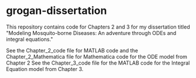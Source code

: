 # grogan-dissertation

This repository contains code for Chapters 2 and 3 for my dissertation titled "Modeling Mosquito-borne Diseases: An adventure through ODEs and integral equations."

See the Chapter_2_code file for MATLAB code and the Chapter_2_Mathematica file for Mathematica code for the ODE model from Chapter 2
See the Chapter_3_code file for the MATLAB code for the Integral Equation model from Chapter 3. 
